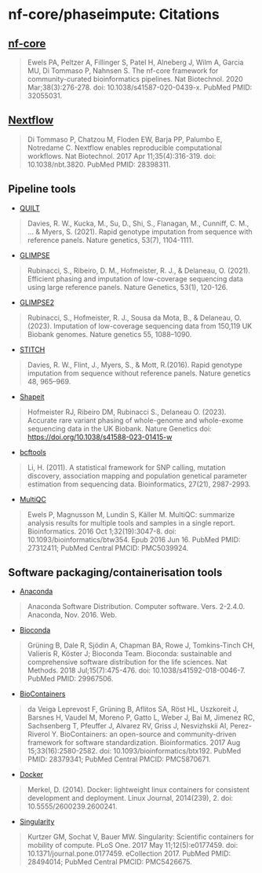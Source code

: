 # nf-core/phaseimpute: Citations

## [nf-core](https://pubmed.ncbi.nlm.nih.gov/32055031/)

> Ewels PA, Peltzer A, Fillinger S, Patel H, Alneberg J, Wilm A, Garcia MU, Di Tommaso P, Nahnsen S. The nf-core framework for community-curated bioinformatics pipelines. Nat Biotechnol. 2020 Mar;38(3):276-278. doi: 10.1038/s41587-020-0439-x. PubMed PMID: 32055031.

## [Nextflow](https://pubmed.ncbi.nlm.nih.gov/28398311/)

> Di Tommaso P, Chatzou M, Floden EW, Barja PP, Palumbo E, Notredame C. Nextflow enables reproducible computational workflows. Nat Biotechnol. 2017 Apr 11;35(4):316-319. doi: 10.1038/nbt.3820. PubMed PMID: 28398311.

## Pipeline tools

- [QUILT](https://pubmed.ncbi.nlm.nih.gov/34083788/)

> Davies, R. W., Kucka, M., Su, D., Shi, S., Flanagan, M., Cunniff, C. M., ... & Myers, S. (2021). Rapid genotype imputation from sequence with reference panels. Nature genetics, 53(7), 1104-1111.

- [GLIMPSE](https://www.nature.com/articles/s41588-020-00756-0)

> Rubinacci, S., Ribeiro, D. M., Hofmeister, R. J., & Delaneau, O. (2021). Efficient phasing and imputation of low-coverage sequencing data using large reference panels. Nature Genetics, 53(1), 120-126.

- [GLIMPSE2](https://doi.org/10.1038/s41588-023-01438-3)

> Rubinacci, S., Hofmeister, R. J., Sousa da Mota, B., & Delaneau, O. (2023). Imputation of low-coverage sequencing data from 150,119 UK Biobank genomes. Nature genetics 55, 1088–1090.

- [STITCH](https://doi.org/10.1038/ng.3594)

> Davies, R. W., Flint, J., Myers, S., & Mott, R.(2016). Rapid genotype imputation from sequence without reference panels. Nature genetics 48, 965–969.

- [Shapeit](https://odelaneau.github.io/shapeit5/)

> Hofmeister RJ, Ribeiro DM, Rubinacci S., Delaneau O. (2023). Accurate rare variant phasing of whole-genome and whole-exome sequencing data in the UK Biobank. Nature Genetics doi: https://doi.org/10.1038/s41588-023-01415-w

- [bcftools](https://www.ncbi.nlm.nih.gov/pmc/articles/PMC3198575/)

> Li, H. (2011). A statistical framework for SNP calling, mutation discovery, association mapping and population genetical parameter estimation from sequencing data. Bioinformatics, 27(21), 2987-2993.

- [MultiQC](https://pubmed.ncbi.nlm.nih.gov/27312411/)

> Ewels P, Magnusson M, Lundin S, Käller M. MultiQC: summarize analysis results for multiple tools and samples in a single report. Bioinformatics. 2016 Oct 1;32(19):3047-8. doi: 10.1093/bioinformatics/btw354. Epub 2016 Jun 16. PubMed PMID: 27312411; PubMed Central PMCID: PMC5039924.

## Software packaging/containerisation tools

- [Anaconda](https://anaconda.com)

> Anaconda Software Distribution. Computer software. Vers. 2-2.4.0. Anaconda, Nov. 2016. Web.

- [Bioconda](https://pubmed.ncbi.nlm.nih.gov/29967506/)

> Grüning B, Dale R, Sjödin A, Chapman BA, Rowe J, Tomkins-Tinch CH, Valieris R, Köster J; Bioconda Team. Bioconda: sustainable and comprehensive software distribution for the life sciences. Nat Methods. 2018 Jul;15(7):475-476. doi: 10.1038/s41592-018-0046-7. PubMed PMID: 29967506.

- [BioContainers](https://pubmed.ncbi.nlm.nih.gov/28379341/)

> da Veiga Leprevost F, Grüning B, Aflitos SA, Röst HL, Uszkoreit J, Barsnes H, Vaudel M, Moreno P, Gatto L, Weber J, Bai M, Jimenez RC, Sachsenberg T, Pfeuffer J, Alvarez RV, Griss J, Nesvizhskii AI, Perez-Riverol Y. BioContainers: an open-source and community-driven framework for software standardization. Bioinformatics. 2017 Aug 15;33(16):2580-2582. doi: 10.1093/bioinformatics/btx192. PubMed PMID: 28379341; PubMed Central PMCID: PMC5870671.

- [Docker](https://dl.acm.org/doi/10.5555/2600239.2600241)

> Merkel, D. (2014). Docker: lightweight linux containers for consistent development and deployment. Linux Journal, 2014(239), 2. doi: 10.5555/2600239.2600241.

- [Singularity](https://pubmed.ncbi.nlm.nih.gov/28494014/)

> Kurtzer GM, Sochat V, Bauer MW. Singularity: Scientific containers for mobility of compute. PLoS One. 2017 May 11;12(5):e0177459. doi: 10.1371/journal.pone.0177459. eCollection 2017. PubMed PMID: 28494014; PubMed Central PMCID: PMC5426675.
